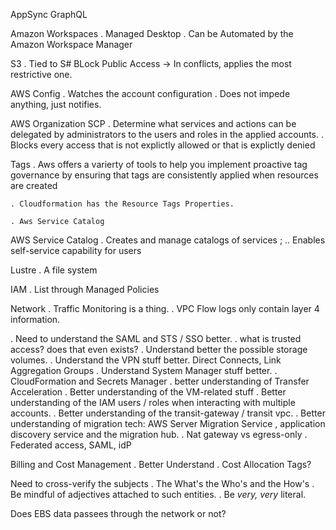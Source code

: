 AppSync
    GraphQL


Amazon Workspaces
    . Managed Desktop
    . Can be Automated by the Amazon Workspace Manager


S3
    . Tied to S# BLock Public Access -> In conflicts, applies the most restrictive one.

AWS Config
    . Watches the account configuration
    . Does not impede anything, just notifies.  

AWS Organization 
    SCP
        . Determine what services and actions can be delegated by administrators to the users and roles in the applied accounts.
        . Blocks every access that is not explictly allowed or that is explictly denied
    

Tags
    . Aws offers a varierty of tools to help you implement proactive tag governance by ensuring that tags are consistently applied when resources are created

    . Cloudformation has the Resource Tags Properties.

    . Aws Service Catalog 


AWS Service Catalog
    . Creates and manage catalogs of services ; 
    .. Enables self-service capability for users


Lustre
    . A file system 


IAM
    . List through Managed Policies

Network
    . Traffic Monitoring is a thing. 
    . VPC Flow logs only contain layer 4 information.

. Need to understand the SAML and STS  / SSO better.
. what is trusted access? does that even exists?
. Understand better the possible storage volumes.
. Understand the VPN stuff better. Direct Connects, Link Aggregation Groups
. Understand System Manager stuff better. 
. CloudFormation and Secrets Manager
. better understanding of Transfer Acceleration
. Better understanding of the VM-related stuff 
. Better understanding of the IAM users / roles when interacting with multiple accounts.
. Better understanding of the transit-gateway / transit vpc.
. Better understanding of migration tech: AWS Server Migration Service , application discovery service and the migration hub.
. Nat gateway vs egress-only 
. Federated access, SAML, idP



Billing and Cost Management
    . Better Understand
    . Cost Allocation Tags?




Need to cross-verify the subjects
    . The What's the Who's and the How's
    . Be mindful of adjectives attached to such entities. 
    . Be *very, very* literal.

Does EBS data passees through the network or not?

